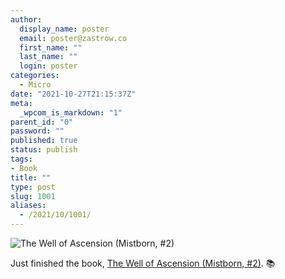 ```yaml
---
author:
  display_name: poster
  email: poster@zastrow.co
  first_name: ""
  last_name: ""
  login: poster
categories:
  - Micro
date: "2021-10-27T21:15:37Z"
meta:
  _wpcom_is_markdown: "1"
parent_id: "0"
password: ""
published: true
status: publish
tags:
- Book
title: ""
type: post
slug: 1001
aliases:
  - /2021/10/1001/
---
```

<p><img src="https://i.gr-assets.com/images/S/compressed.photo.goodreads.com/books/1619538925l/68429._SY475_.jpg" alt="The Well of Ascension (Mistborn, #2)" /></p>
<p>Just finished the book, <a href="https://www.goodreads.com/review/show/4134244895?utm_medium=api&amp;utm_source=rss">The Well of Ascension (Mistborn, #2)</a>. 📚</p>
